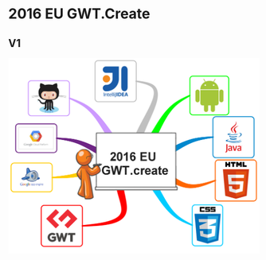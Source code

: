 # 2016 EU GWT.Create

## V1

![V1](https://github.com/apugeat/gwtcreate-eu-2016/blob/master/gwtcreate-eu-2016-v1.png)
